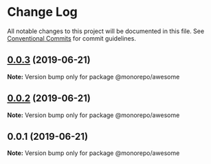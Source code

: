 # Change Log

All notable changes to this project will be documented in this file.
See [Conventional Commits](https://conventionalcommits.org) for commit guidelines.

## [0.0.3](https://github.com/perna/monorepo/compare/v0.0.2...v0.0.3) (2019-06-21)

**Note:** Version bump only for package @monorepo/awesome





## [0.0.2](https://github.com/perna/monorepo/compare/v0.0.1...v0.0.2) (2019-06-21)

**Note:** Version bump only for package @monorepo/awesome





## 0.0.1 (2019-06-21)

**Note:** Version bump only for package @monorepo/awesome
